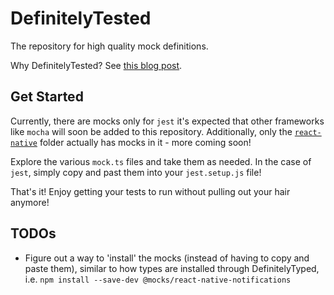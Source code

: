 # DefinitelyTested

The repository for high quality mock definitions.

Why DefinitelyTested? See [this blog post]().

## Get Started

Currently, there are mocks only for `jest` it's expected that other frameworks like `mocha` will soon be added to this repository. Additionally, only the [`react-native`](./mocks/jest/react-native) folder actually has mocks in it - more coming soon!

Explore the various `mock.ts` files and take them as needed. In the case of `jest`, simply copy and past them into your `jest.setup.js` file!

That's it! Enjoy getting your tests to run without pulling out your hair anymore!

## TODOs

- Figure out a way to 'install' the mocks (instead of having to copy and paste them), similar to how types are installed through DefinitelyTyped, i.e. `npm install --save-dev @mocks/react-native-notifications`